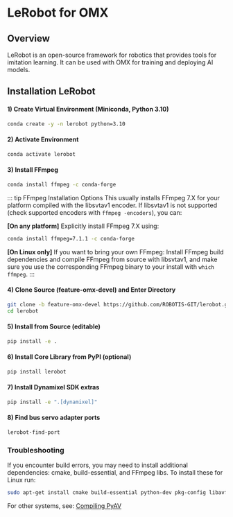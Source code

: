 # LeRobot for OMX

## Overview

LeRobot is an open-source framework for robotics that provides tools for imitation learning. It can be used with OMX for training and deploying AI models.

## Installation LeRobot

#### 1) Create Virtual Environment (Miniconda, Python 3.10)
```bash
conda create -y -n lerobot python=3.10
```

#### 2) Activate Environment
```bash
conda activate lerobot
```

#### 3) Install FFmpeg
```bash
conda install ffmpeg -c conda-forge
```

::: tip FFmpeg Installation Options
This usually installs FFmpeg 7.X for your platform compiled with the libsvtav1 encoder. If libsvtav1 is not supported (check supported encoders with `ffmpeg -encoders`), you can:

**[On any platform]** Explicitly install FFmpeg 7.X using:
```bash
conda install ffmpeg=7.1.1 -c conda-forge
```

**[On Linux only]** If you want to bring your own FFmpeg: Install FFmpeg build dependencies and compile FFmpeg from source with libsvtav1, and make sure you use the corresponding FFmpeg binary to your install with `which ffmpeg`.
:::

#### 4) Clone Source (feature-omx-devel) and Enter Directory
```bash
git clone -b feature-omx-devel https://github.com/ROBOTIS-GIT/lerobot.git
cd lerobot
```

#### 5) Install from Source (editable)
```bash
pip install -e .
```

#### 6) Install Core Library from PyPI (optional)
```bash
pip install lerobot
```

#### 7) Install Dynamixel SDK extras
```bash
pip install -e ".[dynamixel]"
```

#### 8) Find bus servo adapter ports
```bash
lerobot-find-port
```

### Troubleshooting

If you encounter build errors, you may need to install additional dependencies: cmake, build-essential, and FFmpeg libs. To install these for Linux run:

```bash
sudo apt-get install cmake build-essential python-dev pkg-config libavformat-dev libavcodec-dev libavdevice-dev libavutil-dev libswscale-dev libswresample-dev libavfilter-dev pkg-config
```

For other systems, see: [Compiling PyAV](https://pyav.org/docs/stable/overview/installation.html)